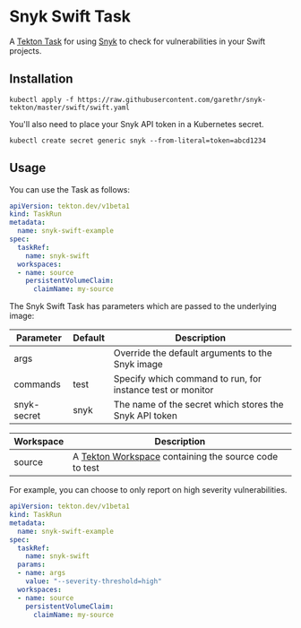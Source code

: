 # Snyk Swift Task

A [Tekton Task](https://tekton.dev/) for using [Snyk](https://snyk.io) to check for
vulnerabilities in your Swift projects.


## Installation

```
kubectl apply -f https://raw.githubusercontent.com/garethr/snyk-tekton/master/swift/swift.yaml
```

You'll also need to place your Snyk API token in a Kubernetes secret.

```
kubectl create secret generic snyk --from-literal=token=abcd1234
```

## Usage

You can use the Task as follows:

```yaml
apiVersion: tekton.dev/v1beta1
kind: TaskRun
metadata:
  name: snyk-swift-example
spec:
  taskRef:
    name: snyk-swift
  workspaces:
  - name: source
    persistentVolumeClaim:
      claimName: my-source
```

The Snyk Swift Task has parameters which are passed to the underlying image:

| Parameter | Default | Description |
| --- | --- | --- |
| args |   | Override the default arguments to the Snyk image |
| commands | test | Specify which command to run, for instance test or monitor |
| snyk-secret | snyk | The name of the secret which stores the Snyk API token |


| Workspace | Description |
| --- | --- |
| source | A [Tekton Workspace](https://github.com/tektoncd/pipeline/blob/master/docs/workspaces.md) containing the source code to test |

For example, you can choose to only report on high severity vulnerabilities.

```yaml
apiVersion: tekton.dev/v1beta1
kind: TaskRun
metadata:
  name: snyk-swift-example
spec:
  taskRef:
    name: snyk-swift
  params:
  - name: args
    value: "--severity-threshold=high"
  workspaces:
  - name: source
    persistentVolumeClaim:
      claimName: my-source
```
